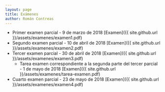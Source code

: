```yaml
---
layout: page
title: Exámenes
author: Román Contreas
---
```


* Primer examen parcial  - 9 de marzo de 2018 [Examen]({{ site.github.url }}/assets/examenes/examen1.pdf)
* Segundo examen parcial  - 10 de abril de 2018 [Examen]({{ site.github.url }}/assets/examenes/examen2.pdf)
* Tercer examen parcial - 30 de abril de 2018 [Examen]({{ site.github.url }}/assets/examenes/examen3.pdf)
  - Tarea examen correspondiente a la segunda parte del tercer parcial - 1 de mayo de 2018 [Examen]({{ site.github.url }}/assets/examenes/tarea-examen.pdf)
* Cuarto examen parcial - 23 de mayo de 2018 [Examen]({{ site.github.url }}/assets/examenes/examen4.pdf)
